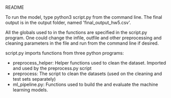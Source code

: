  README

To run the model, type python3 script.py from the command line. The final output is in the output folder, named 'final_output_hw5.csv'.

All the globals used to in the functions are specified in the script.py program. One could change the infile, outfile and other preprocessing and cleaning parameters in the file and run from the command line if desired.

script.py imports functions from three python programs:
  - preprocess_helper: Helper functions used to clean the dataset. Imported and used by the preprocess.py script
  - preprocess: The script to clean the datasets (used on the cleaning and test sets separately)
  - ml_pipeline.py: Functions used to build the and evaluate the machine learning models.
